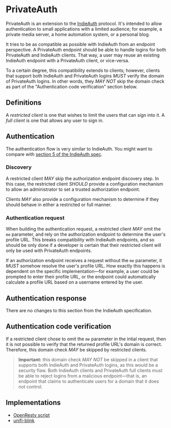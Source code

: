 # PrivateAuth
PrivateAuth is an extension to the [IndieAuth](https://indieauth.spec.indieweb.org/) protocol. It's intended to allow authentication to small applications with a limited audience; for example, a private media server, a home automation system, or a personal blog.

It tries to be as compatible as possible with IndieAuth from an endpoint perspective. A PrivateAuth endpoint should be able to handle logins for both PrivateAuth and IndieAuth clients. That way, a user may reuse an existing IndieAuth endpoint with a PrivateAuth client, or vice-versa.

To a certain degree, this compatibility extends to clients; however, clients that support both IndieAuth and PrivateAuth logins _MUST_ verify the domain of PrivateAuth logins. In other words, they _MAY NOT_ skip the domain check as part of the "Authentication code verification" section below.

## Definitions
A _restricted client_ is one that wishes to limit the users that can sign into it. A _full client_ is one that allows any user to sign in.

## Authentication
The authentication flow is very similar to IndieAuth. You might want to compare with [section 5 of the IndieAuth spec](https://indieauth.spec.indieweb.org/#authentication).

### Discovery
A restricted client _MAY_ skip the authorization endpoint discovery step. In this case, the restricted client _SHOULD_ provide a configuration mechanism to allow an administrator to set a trusted authorization endpoint.

Clients _MAY_ also provide a configuration mechanism to determine if they should behave in either a restricted or full manner.

### Authentication request
When building the authentication request, a restricted client _MAY_ omit the `me` parameter, and rely on the authorization endpoint to determine the user's profile URL. This breaks compatibility with IndieAuth endpoints, and so should be only done if a developer is certain that their restricted client will only be used with PrivateAuth endpoints.

If an authorization endpoint receives a request without the `me` parameter, it _MUST_ somehow resolve the user's profile URL. How exactly this happens is dependent on the specific implementation&mdash;for example, a user could be prompted to enter their profile URL, or the endpoint could automatically calculate a profile URL based on a username entered by the user.

## Authentication response
There are no changes to this section from the IndieAuth specification.

## Authentication code verification
If a restricted client chose to omit the `me` parameter in the intial request, then it is not possible to verify that the returned profile URL's domain is correct. Therefore, this domain check _MAY_ be skipped by restricted clients.

> **Important:** this domain check _MAY NOT_ be skipped in a client that supports both IndieAuth and PrivateAuth logins, as this would be a security flaw. Both IndieAuth clients and PrivateAuth full clients must be able to reject logins from a malicious endpoint&mdash;that is, an endpoint that claims to authenticate users for a domain that it does not control.

## Implementations
* [OpenResty script](https://github.com/thatoddmailbox/privateauth-openresty)
* [unifi-blink](https://github.com/thatoddmailbox/unifi-blink)